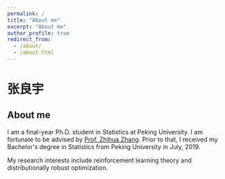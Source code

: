 ```yaml
---
permalink: /
title: "About me"
excerpt: "About me"
author_profile: true
redirect_from: 
  - /about/
  - /about.html
---
```


张良宇
======

About me
------
I am a final-year Ph.D. student in Statistics at Peking University. I am fortunate to be advised by [Prof. Zhihua Zhang](https://www.math.pku.edu.cn/teachers/zhzhang/). 
Prior to that, I received my Bachelor's degree in Statistics from Peking University in July, 2019.

My research interests include reinforcement learning theory and distributionally robust optimization.
